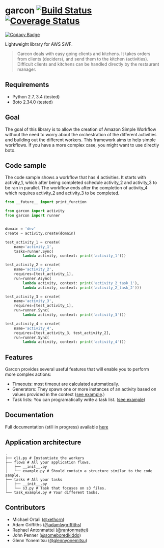 garcon [![Build Status](https://travis-ci.org/xethorn/garcon.svg)](https://travis-ci.org/xethorn/garcon)  [![Coverage Status](https://coveralls.io/repos/xethorn/garcon/badge.svg?branch=master)](https://coveralls.io/r/xethorn/garcon?branch=master)
======


[![Codacy Badge](https://api.codacy.com/project/badge/Grade/b12b3c0af0084003bbae2a291aadc6e8)](https://www.codacy.com/app/github_14/garcon?utm_source=github.com&amp;utm_medium=referral&amp;utm_content=xethorn/garcon&amp;utm_campaign=badger)

Lightweight library for AWS SWF.

> Garcon deals with easy going clients and kitchens. It takes orders
> from clients (deciders), and send them to the kitchen (activities). Difficult
> clients and kitchens can be handled directly by the restaurant manager.

Requirements
------------

* Python 2.7, 3.4 (tested)
* Boto 2.34.0 (tested)

Goal
----

The goal of this library is to allow the creation of Amazon Simple Workflow
without the need to worry about the orchestration of the different activities
and building out the different workers. This framework aims to help simple
workflows. If you have a more complex case, you might want to use directly
boto.

Code sample
-----------

The code sample shows a workflow that has 4 activities. It starts with
activity_1, which after being completed schedule activity_2 and activity_3 to
be ran in parallel. The workflow ends after the completion of activity_4 which
requires activity_2 and activity_3 to be completed.

```python
from __future__ import print_function

from garcon import activity
from garcon import runner


domain = 'dev'
create = activity.create(domain)

test_activity_1 = create(
    name='activity_1',
    tasks=runner.Sync(
        lambda activity, context: print('activity_1')))

test_activity_2 = create(
    name='activity_2',
    requires=[test_activity_1],
    run=runner.Async(
        lambda activity, context: print('activity_2_task_1'),
        lambda activity, context: print('activity_2_task_2')))

test_activity_3 = create(
    name='activity_3',
    requires=[test_activity_1],
    run=runner.Sync(
        lambda activity, context: print('activity_3')))

test_activity_4 = create(
    name='activity_4',
    requires=[test_activity_3, test_activity_2],
    run=runner.Sync(
        lambda activity, context: print('activity_4')))
```

Features
--------

Garcon  provides several useful features that will enable you to perform more
complex actions:


- Timeouts: most timeout are calculated automatically.
- Generators: They spawn one or more instances of an activity based on values
  provided in the context
  ([see example](https://gist.github.com/xethorn/2cefcc85d5093b12d065).)
- Task lists: You can programatically write a task list.
  ([see example](https://gist.github.com/mortaliorchard/6eca8a1723eea16ff2ac))

Documentation
-----------

Full documentation (still in progress) available [here](http://garcon.readthedocs.org/)

Application architecture
------------------------

```
.
├── cli.py # Instantiate the workers
├── flows # All your application flows.
│   ├── __init__.py
│   └── example.py # Should contain a structure similar to the code sample.
├── tasks # All your tasks
│   ├── __init__.py
│   └── s3.py # Task that focuses on s3 files.
└── task_example.py # Your different tasks.
```

Contributors
------------

* Michael Ortali ([@xethorn](github.com/xethorn))
* Adam Griffiths ([@adamlwgriffiths](github.com/adamlwgriffiths))
* Raphael Antonmattei ([@rantonmattei](github.com/rantonmattei))
* John Penner ([@someboredkiddo](github.com/someboredkiddo))
* Glenn Yonemitsu ([@glennyonemitsu](github.com/glennyonemitsu))
